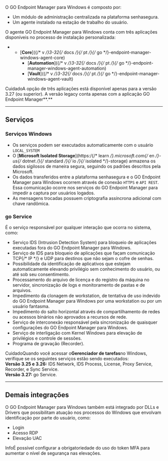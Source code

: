 O GO Endpoint Manager para Windows é composto por:

* Um módulo de administração centralizada na plataforma senhasegura.
* Um agente instalado na estação de trabalho do usuário.

O agente GO Endpoint Manager para Windows conta com três aplicações disponíveis no processo de instalação personalizada: 

* + [**Core**]({/* v */}3-32{/* docs */}{/* pt */}{/* go */}-endpoint-manager-windows-agent-core)
	+ [**Automation**]({/* v */}3-32{/* docs */}{/* pt */}{/* go */}-endpoint-manager-windows-agent-automation)
	+ [**Vault**]({/* v */}3-32{/* docs */}{/* pt */}{/* go */}-endpoint-manager-windows-agent-vault)

CuidadoA opção de três aplicações está disponível apenas para a versão 3\.27 (ou superior). A versão legacy conta apenas com a aplicação GO Endpoint Manager**.**

---

## Serviços

### Serviços Windows

* Os serviços podem ser executados automaticamente com o usuário `LOCAL_SYSTEM`
* O [**Microsoft Isolated Storage**](https:/{/* learn */}.microsoft.com{/* en */}-us{/* dotnet */}{/* standard */}{/* io */}{/* isolated */}-storage) armazena os dados sigilosos de maneira segura, seguindo os padrões descritos pela Microsoft.
* Os dados transferidos entre a plataforma senhasegura e o GO Endpoint Manager para Windows ocorrem através de conexão `HTTPS` e `API REST`. Essa comunicação ocorre nos serviços do GO Endpoint Manager para impedir a captura por usuários logados.
* As mensagens trocadas possuem criptografia assíncrona adicional com chave randômica.

### go Service

É o serviço responsável por qualquer interação que ocorra no sistema, como:

* Serviço IDS (Intrusion Detection System) para bloqueio de aplicações executadas fora do GO Endpoint Manager para Windows.
* Serviço de IDS para bloqueio de aplicações que façam comunicação TCP{/* IP */} e UDP para destinos que não sejam o cofre de senhas.
* Possibilidade da identificação de aplicativos que estejam automaticamente elevando privilégio sem conhecimento do usuário, ou até sob seu consentimento.
* Processamento do arquivo de licença e do registro da máquina no servidor, sincronização de logs e monitoramento de pastas e de arquivos.
* Impedimento da clonagem de workstation, de tentativa de uso indevido do GO Endpoint Manager para Windows por uma workstation ou por um usuário fantasma.
* Impedimento do salto horizontal através de compartilhamento de redes ou acessos binários não aprovados a recursos de rede.
* Serviço de interconexão responsável pela sincronização de quaisquer configurações do GO Endpoint Manager para Windows.
* Serviço de interligação com Kernel Windows para elevação de privilégios e controle de sessões.
* Programa de gravação (Recorder).

CuidadoQuando você acessar o**Gerenciador de tarefas**no Windows, verifique se os seguintes serviços estão sendo executados:  
**Versão 3\.25 e 3\.26:** IDS Network, IDS Process, License, Proxy Service, Recorder, e Sync Service.  
**Versão 3\.27:** go Service.

---

## Demais integrações

O GO Endpoint Manager para Windows também está integrado por DLLs e Drivers que possibilitam atuação nos processos do Windows que envolvam identificação por parte do usuário, como:

* Login
* Acesso RDP
* Elevação UAC

InfoÉ possível configurar a obrigatoriedade do uso do token MFA para aumentar o nível de segurança nas elevações.

